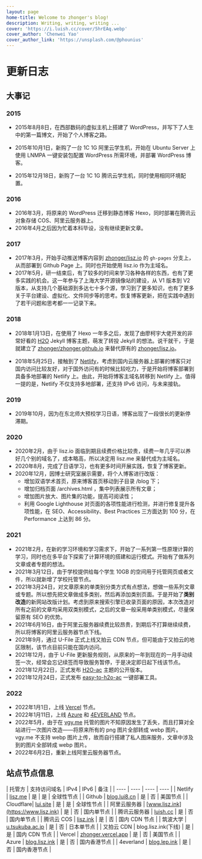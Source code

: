 ```yaml
---
layout: page
home-title: Welcome to zhonger's blog!
description: Writing, writing, writing ...
cover: 'https://i.luish.cc/cover/5hrEAq.webp'
cover_author: 'Chenwei Yao'
cover_author_link: 'https://unsplash.com/@phounius'
---
```


# 更新日志

## 大事记

### 2015

- 2015年8月8日，在西部数码的虚拟主机上搭建了 WordPress，并写下了人生中的第一篇博文，开始了个人博客之路。

- 2015年10月1日，新购了一台 1C 1G 阿里云学生机，开始在 Ubuntu Server 上使用 LNMPA 一键安装包配置 WordPress 所需环境，并部署 WordPress 博客。

- 2015年12月18日，新购了一台 1C 1G 腾讯云学生机，同时使用相同环境配置。

### 2016

- 2016年3月，将原来的 WordPress 迁移到静态博客 Hexo，同时部署在腾讯云对象存储 COS、阿里云服务器上。
- 2016年4月之后因为忙着本科毕设，没有继续更新文章。

### 2017

- 2017年3月，开始手动推送博客内容到 [zhonger/lisz.io](https://github.com/zhonger/lisz.io) 的 `gh-pages` 分支上，从而部署到 Github Page 上。同时也开始使用 lisz.io 作为主域名。
- 2017年5月，研一结束后，有了较多的时间来学习各种各样的东西，也有了更多实践的机会。这一年参与了上海大学开源镜像站的建设，从 V1 版本到 V2 版本，从支持几个基础源到多达七十多个源，学习到了更多知识，也有了更多关于平台建设、虚拟化、文件同步等的思考。恢复博客更新，把在实践中遇到了若干问题和思考都一一记录下来。

### 2018

- 2018年1月13日，在使用了 Hexo 一年多之后，发现了由廖柯宇大佬开发的非常好看的  [H2O](https://github.com/kaeyleo/jekyll-theme-H2O) Jekyll 博客主题，萌发了转投 Jekyll 的想法。说干就干，于是就建立了 [zhonger/zhonger.github.io](https://github.com/zhonger/zhonger.github.io) 来替代原有的 [zhonger/lisz.io](https://github.com/zhonger/lisz.io)。

- 2018年5月25日，接触到了 [Netlify](https://netlify.com)，考虑到国内云服务器上部署的博客只对国内访问比较友好，对于国外访问有的时候比较吃力，于是开始将博客部署到具备多地部署的 Netlify 上。由此，开始将博客主域名转移到 Netlify 上。值得一提的是，Netlify 不仅支持多地部署，还支持 IPv6 访问，与未来接轨。

### 2019

- 2019年10月，因为在东北师大预校学习日语，博客出现了一段很长的更新停滞期。

### 2020

- 2020年2月，由于 lisz.io 面临到期且续费价格比较贵，续费一年几乎可以养好几个别的域名了，成本略高，所以决定用 lisz.me 来替代成为主域名。
- 2020年8月，完成了日语学习，也有更多时间开展实践，恢复了博客更新。
- 2020年12月，因博士研究室展示需要，将个人博客进行改版：
    - 增加双语学术首页，原来博客首页移动到子目录 /blog 下；
    - 增加归档页面 /archives.html ，集中列表展示所有文章；
    - 增加图片放大、图片集的功能，提高可阅读性；
    - 利用 Google Lighthouse 对页面的各项性能进行检测，并进行修复提升各项性能，在 SEO、Accessibility、Best Practices 三方面达到 100 分，在 Performance 上达到 86 分。

### 2021

- 2021年2月，在新的学习环境和学习需求下，开始了一系列第一性原理计算的学习，同时也在多平台下探索了计算环境的搭建和运行模式。开始有了做系列文章或者专题的想法。
- 2021年3月12日，由于学校提供给每个学生 10GB 的空间用于托管网页或者文件，所以就新增了学校托管节点。
- 2021年3月24日，对文章原来的单类别分类方式有点想法，想做一些系列文章或专题。所以想先把文章做成多类别，然后再添加类别页面。于是开始了**类别改造**的新网站改版计划。考虑到原来搜索引擎已收录页面的原因，本次改造对所有之前的文章均采用双类别模式，之后的文章一般采用单类别模式，尽量保留原有 SEO 的优势。
- 2021年6月16日，由于阿里云服务器续费比较昂贵，到期后不打算继续续费，所以将博客的阿里云服务器节点下线。
- 2021年9月，通过 U-File 正式上线又拍云 CDN 节点，但可能由于又拍云的地区限制，该节点目前只能在国内访问。
- 2021年12月，由于 U-File 更新服务规则，从原来的一年到现在的一月手动续签一次，经常会忘记续签而导致服务暂停，于是决定即日起下线该节点。
- 2021年12月22日，正式发布 [H2O-ac](https://github.com/zhonger/jekyll-theme-h2o-ac) 主题的公开版本。
- 2021年12月24日，正式发布 [easy-to-h2o-ac](https://github.com/zhonger/easy-to-h2o-ac) 一键部署工具。

### 2022

- 2022年1月1日，上线 [Vercel](https://vercel.com) 节点。
- 2022年1月11日，上线 [Azure](https://azure.microsoft.com/zh-cn/services/app-service/static/#overview) 和 [4EVERLAND](https://hosting.4everland.org) 节点。
- 2022年5月，由于在 [vgy.me](https://vgy.me) 托管的图片不知原因发生了丢失，而且打算对全站进行一次图片改造——将原来所有的 png 图片全部转成 webp 图片。vgy.me 不支持 webp 图片上传，故而自行搭建了私人图床服务，文章中涉及到的图片全部转成 webp 图片。
- 2022年6月2日，重新上线阿里云服务器节点。

## 站点节点信息

| 托管方 | 支持访问域名 | IPv4 | IPv6 | 备注 |
| ---- | ---- | ---- | ---- |
| Netlify | [lisz.me](https://lisz.me) | 是 | 是 | 全球性节点 |
| Github | [blog.lui8.cn](https://blog.lui8.cn) | 是 | 否 | 美国节点 |
| Cloudflare| [lui.site](https://lui.site) | 是 | 是 | 全球性节点 |
| 阿里云服务器 | [www.lisz.ink](https://www.lisz.ink) | 是 | 否 | 国内单节点 |
| 腾讯云服务器 | [luish.cc](https://luish.cc) | 是 | 否 | 国内单节点 |
| 腾讯云 COS | [lisz.ink](https://lisz.ink) | 是 | 否 | 国内 CDN 节点 |
| 筑波大学 | [u.tsukuba.ac.jp](https://www.u.tsukuba.ac.jp/~s2036012/) | 是 | 否 | 日本单节点 |
| 又拍云 CDN | blog.lisz.ink(下线) | 是 | 是 | 国内 CDN 节点 |
| Vercel | [zhonger.vercel.app](https://zhonger.vercel.app) | 是 | 否 | 美国节点 |
| Azure | [blog.lisz.ink](https://blog.lisz.ink) | 是 | 否 | 国内香港节点 |
| 4everland | [blog.lep.ink](https://blog.lep.ink) | 是 | 否 | 国内香港节点 |